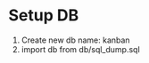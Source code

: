 <h1>Setup DB</h1>
<ol>
    <li>Create new db name: kanban</li>
    <li>import db from db/sql_dump.sql</li>
</ol>

